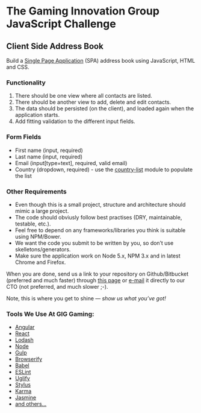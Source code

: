 # The Gaming Innovation Group JavaScript Challenge

## Client Side Address Book

Build a [Single Page Application](https://en.wikipedia.org/wiki/Single-page_application) (SPA) address book using JavaScript, HTML and CSS.

### Functionality

1. There should be one view where all contacts are listed.
1. There should be another view to add, delete and edit contacts.
1. The data should be persisted (on the client), and loaded again when the application starts.
1. Add fitting validation to the different input fields.

### Form Fields

- First name (input, required)
- Last name (input, required)
- Email (input[type=text], required, valid email)
- Country (dropdown, required) - use the [country-list](https://www.npmjs.com/package/country-list) module to populate the list

### Other Requirements

- Even though this is a small project, structure and architecture should mimic a large project.
- The code should obviusly follow best practises (DRY, maintainable, testable, etc.).
- Feel free to depend on any frameworks/libraries you think is suitable using NPM/Bower.
- We want the code you submit to be written by you, so don’t use skelletons/generators.
- Make sure the application work on Node 5.x, NPM 3.x and in latest Chrome and Firefox.

When you are done, send us a link to your repository on Github/Bitbucket (preferred and much faster) through [this page](https://www.gaminginnovationgroup.com/careers/tech/javascript-developer/149276/) or [e-mail](mailto:rob@betitgroup.com) it directly to our CTO (not preferred, and much slower ;-).

Note, this is where you get to shine — _show us what you’ve got!_

### Tools We Use At GIG Gaming:

- [Angular](https://angularjs.org)
- [React](https://reactjs.org/)
- [Lodash](https://lodash.com)
- [Node](https://nodejs.org)
- [Gulp](http://gulpjs.com)
- [Browserify](http://browserify.org)
- [Babel](https://babeljs.io)
- [ESLint](http://eslint.org)
- [Uglify](https://github.com/mishoo/UglifyJS)
- [Stylus](http://stylus-lang.com)
- [Karma](https://karma-runner.github.io)
- [Jasmine](https://jasmine.github.io)
- [and others...](http://stackshare.io/betit-group/betit-group)
